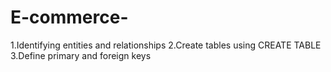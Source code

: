 # E-commerce-
1.Identifying entities and relationships 2.Create tables using CREATE TABLE 3.Define primary and foreign keys

